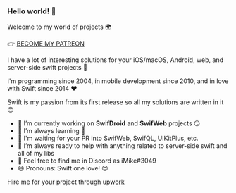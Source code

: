### Hello world! 👋

Welcome to my world of projects 🌍

👉 [BECOME MY PATREON](https://www.patreon.com/imike3049)

I have a lot of interesting solutions for your iOS/macOS, Android, web, and server-side swift projects 🚀

I'm programming since 2004, in mobile development since 2010, and in love with Swift since 2014 ❤️

Swift is my passion from its first release so all my solutions are written in it 😊

- 🔭 I’m currently working on **SwifDroid** and **SwifWeb** projects 😏
- 🌱 I’m always learning 🧐
- 👯 I'm waiting for your PR into SwifWeb, SwifQL, UIKitPlus, etc.
- 🍻 I’m always ready to help with anything related to server-side swift and all of my libs
- 💬 Feel free to find me in Discord as iMike#3049
- 😄 Pronouns: Swift one love! 😍

Hire me for your project through [upwork](http://upwork.com/freelancers/~01e0f70e7b012fe926)
